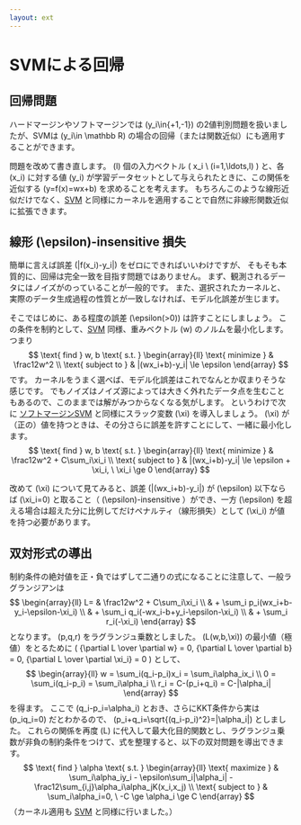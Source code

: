 ```yaml
---
layout: ext
---
```

# SVMによる回帰

## 回帰問題

ハードマージンやソフトマージンでは \(y_i\in\{+1,-1\}\) の2値判別問題を扱いましたが、SVMは \(y_i\in \mathbb R\) の場合の回帰（または関数近似）にも適用することができます。

問題を改めて書き直します。
\(l\) 個の入力ベクトル \( x_i \ (i=1,\ldots,l) \) と、各 \(x_i\) に対する値 \(y_i\) が学習データセットとして与えられたときに、この関係を近似する \(y=f(x)=wx+b\) を求めることを考えます。
もちろんこのような線形近似だけでなく、[SVM](SVM) と同様にカーネルを適用することで自然に非線形関数近似に拡張できます。

## 線形 \(\epsilon\)-insensitive 損失

簡単に言えば誤差 \(|f(x_i)-y_i|\) をゼロにできればいいわけですが、
そもそも本質的に、回帰は完全一致を目指す問題ではありません。
まず、観測されるデータにはノイズがのっていることが一般的です。
また、選択されたカーネルと、実際のデータ生成過程の性質とが一致しなければ、モデル化誤差が生じます。

そこではじめに、ある程度の誤差 \(\epsilon(>0)\) は許すことにしましょう。
この条件を制約として、[SVM](SVM) 同様、重みベクトル \(w\) のノルムを最小化します。
つまり
$$
\text{ find } w, b \text{ s.t. }
\begin{array}{ll}
\text{ minimize }
& \frac12w^2 \\
\text{ subject to }
& |(wx_i+b)-y_i| \le \epsilon
\end{array}
$$
です。
カーネルをうまく選べば、モデル化誤差はこれでなんとか収まりそうな感じです。
でもノイズはノイズ源によっては大きく外れたデータ点を生むこともあるので、このままでは解がみつからなくなる気がします。
というわけで次に [ソフトマージンSVM](SoftMarginSVM) と同様にスラック変数 \(\xi\) を導入しましょう。
\(\xi\) が（正の）値を持つときは、その分さらに誤差を許すことにして、一緒に最小化します。
$$
\text{ find } w, b \text{ s.t. }
\begin{array}{ll}
\text{ minimize }
& \frac12w^2 + C\sum_i\xi_i \\
\text{ subject to }
& |(wx_i+b)-y_i| \le \epsilon + \xi_i, \ \xi_i \ge 0
\end{array}
$$

改めて \(\xi\) について見てみると、誤差 \(|(wx_i+b)-y_i|\) が \(\epsilon\) 以下ならば \(\xi_i=0\) と取ること（ \(\epsilon\)-insensitive ）ができ、一方 \(\epsilon\) を超える場合は超えた分に比例してだけペナルティ（線形損失）として \(\xi_i\) が値を持つ必要があります。

## 双対形式の導出

制約条件の絶対値を正・負ではずして二通りの式になることに注意して、一般ラグランジアンは
$$
\begin{array}{ll}
L=
& \frac12w^2 + C\sum_i\xi_i \\
& + \sum_i p_i(wx_i+b-y_i-\epsilon-\xi_i) \\
& + \sum_i q_i(-wx_i-b+y_i-\epsilon-\xi_i) \\
& + \sum_i r_i(-\xi_i)
\end{array}
$$
となります。
\(p,q,r\) をラグランジュ乗数としました。
\(L(w,b,\xi)\) の最小値（極値）をとるために
\( {\partial L \over \partial w} = 0,
   {\partial L \over \partial b} = 0,
   {\partial L \over \partial \xi_i} = 0 \)
として、
$$
\begin{array}{ll}
w = \sum_i(q_i-p_i)x_i = \sum_i\alpha_ix_i \\
0 = \sum_i(q_i-p_i) = \sum_i\alpha_i  \\
r_i = C-(p_i+q_i) = C-|\alpha_i|
\end{array}
$$
を得ます。
ここで \(q_i-p_i=\alpha_i\) とおき、さらにKKT条件から実は \(p_iq_i=0\) だとわかるので、 \(p_i+q_i=\sqrt{(q_i-p_i)^2}=|\alpha_i|\) としました。
これらの関係を再度 \(L\) に代入して最大化目的関数とし、ラグランジュ乗数が非負の制約条件をつけて、式を整理すると、以下の双対問題を導出できます。
$$
\text{ find } \alpha \text{ s.t. }
\begin{array}{ll}
\text{ maximize }
& \sum_i\alpha_iy_i -
  \epsilon\sum_i|\alpha_i| -
  \frac12\sum_{i,j}\alpha_i\alpha_jK(x_i,x_j)  \\
\text{ subject to }
& \sum_i\alpha_i=0, \ -C \ge \alpha_i \ge C
\end{array}
$$
（カーネル適用も [SVM](SVM) と同様に行いました。）
